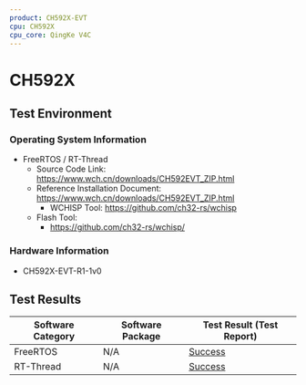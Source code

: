 ```yaml
---
product: CH592X-EVT
cpu: CH592X
cpu_core: QingKe V4C
---
```



# CH592X

## Test Environment

### Operating System Information

- FreeRTOS / RT-Thread
    - Source Code Link: https://www.wch.cn/downloads/CH592EVT_ZIP.html
    - Reference Installation Document: https://www.wch.cn/downloads/CH592EVT_ZIP.html
        - WCHISP Tool: https://github.com/ch32-rs/wchisp
    - Flash Tool:
        - https://github.com/ch32-rs/wchisp/

### Hardware Information

- CH592X-EVT-R1-1v0

## Test Results

| Software Category | Software Package | Test Result (Test Report) |
|--------------|-------------|------------------|
| FreeRTOS     | N/A         | [Success][FreeRTOS]   |
| RT-Thread    | N/A         | [Success][RTThread]  |

[FreeRTOS]: ./FreeRTOS/README.md
[RTThread]: ./RT-Thread/README.md
